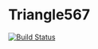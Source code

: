 # Triangle567
[![Build Status](https://app.travis-ci.com/akshay680/Triangle567.svg?branch=main)](https://app.travis-ci.com/akshay680/Triangle567)
